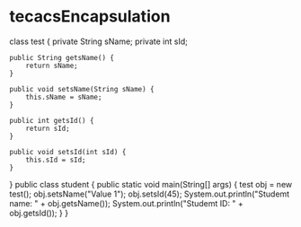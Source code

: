 # tecacsEncapsulation

class test {
    private String sName;
    private int sId;
    
    public String getsName() {
        return sName;
    }

    public void setsName(String sName) {
        this.sName = sName;
    }

    public int getsId() {
        return sId;
    }

    public void setsId(int sId) {
        this.sId = sId;
    }
}
    public class student {
        public static void main(String[] args) {
            test obj = new test();
            obj.setsName("Value 1");
            obj.setsId(45);
            System.out.println("Studemt name: " + obj.getsName());
            System.out.println("Studemt ID: " + obj.getsId());
        }
    }

